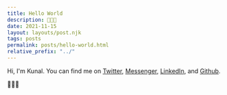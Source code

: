 ```yaml
---
title: Hello World
description: 👋👋👋
date: 2021-11-15
layout: layouts/post.njk
tags: posts
permalink: posts/hello-world.html
relative_prefix: "../"
---
```


Hi, I'm Kunal. You can find me on [Twitter](https://www.twitter.com/kunal_modi), [Messenger](https://messenger.com/t/kunal.n.modi), [LinkedIn](https://www.linkedin.com/in/kunalnmodi/), and [Github](https://github.com/kunalmodi/).

💎🙌🚀